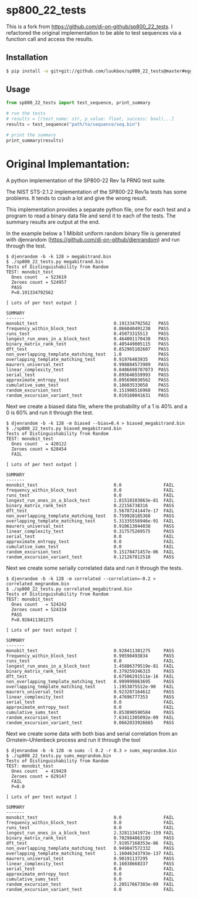 # sp800_22_tests

This is a fork from https://github.com/dj-on-github/sp800_22_tests. I refactored the original implementation to be able to test sequences via a function call and access the results.

## Installation

```bash
$ pip install -e git+git://github.com/luukbox/sp800_22_tests@master#egg=sp800_22_tests

```

## Usage

```python
from sp800_22_tests import test_sequence, print_summary

# run the tests
# results = [(test_name: str, p_value: float, success: bool),..]
results = test_sequence("path/to/sequence/seq.bin")

# print the summary
print_summary(results)
```

# Original Implemantation:

A python implementation of the SP800-22 Rev 1a PRNG test suite.

The NIST STS-2.1.2 implementation of the SP800-22 Rev1a tests has some problems. It tends to crash a lot and give the wrong result.

This implementation provides a separate python file, one for each test and a program to read a binary data file and send it to each of the tests. The summary results are output at the end.

In the example below a 1 Mibibit uniform random binary file is generated with djenrandom (https://github.com/dj-on-github/djenrandom) and run through the test.

```
$ djenrandom -b -k 128 > megabitrand.bin
$ ./sp800_22_tests.py megabitrand.bin
Tests of Distinguishability from Random
TEST: monobit_test
  Ones count   = 523619
  Zeroes count = 524957
  PASS
  P=0.191334792562

[ Lots of per test output ]

SUMMARY
-------
monobit_test                             0.191334792562   PASS
frequency_within_block_test              0.866040491238   PASS
runs_test                                0.45073315513    PASS
longest_run_ones_in_a_block_test         0.464001170438   PASS
binary_matrix_rank_test                  0.405449005115   PASS
dft_test                                 0.852965102607   PASS
non_overlapping_template_matching_test   1.0              PASS
overlapping_template_matching_test       0.91976483935    PASS
maurers_universal_test                   0.998884573989   PASS
linear_complexity_test                   0.0406698787073  PASS
serial_test                              0.895646559993   PASS
approximate_entropy_test                 0.895690030562   PASS
cumulative_sums_test                     0.18603533058    PASS
random_excursion_test                    0.151908516968   PASS
random_excursion_variant_test            0.019160041631   PASS
```

Next we create a biased data file, where the probability of a 1 is 40% and a 0 is 60% and run it through the test.

```
$ djenrandom -b -k 128 -m biased --bias=0.4 > biased_megabitrand.bin
$ ./sp800_22_tests.py biased_megabitrand.bin
Tests of Distinguishability from Random
TEST: monobit_test
  Ones count   = 420122
  Zeroes count = 628454
  FAIL

[ Lots of per test output ]

SUMMARY
-------
monobit_test                             0.0                FAIL
frequency_within_block_test              0.0                FAIL
runs_test                                0.0                FAIL
longest_run_ones_in_a_block_test         1.81518103863e-81  FAIL
binary_matrix_rank_test                  0.22156738316      PASS
dft_test                                 3.56787241447e-17  FAIL
non_overlapping_template_matching_test   0.759928185368     PASS
overlapping_template_matching_test       5.31335556946e-91  FAIL
maurers_universal_test                   0.910613044038     PASS
linear_complexity_test                   0.317575269575     PASS
serial_test                              0.0                FAIL
approximate_entropy_test                 0.0                FAIL
cumulative_sums_test                     0.0                FAIL
random_excursion_test                    9.15178471457e-06  FAIL
random_excursion_variant_test            0.121267812518     PASS
```

Next we create some serially correlated data and run it through the tests.

```
$ djenrandom -b -k 128 -m correlated --correlation=-0.2 > correlated_megrandom.bin
$ ./sp800_22_tests.py correlated_megabitrand.bin
Tests of Distinguishability from Random
TEST: monobit_test
  Ones count   = 524242
  Zeroes count = 524334
  PASS
  P=0.928411381275

[ Lots of per test output ]

SUMMARY
-------
monobit_test                             0.928411381275     PASS
frequency_within_block_test              0.99598493834      PASS
runs_test                                0.0                FAIL
longest_run_ones_in_a_block_test         3.45886379519e-81  FAIL
binary_matrix_rank_test                  0.379259346315     PASS
dft_test                                 8.67506291511e-16  FAIL
non_overlapping_template_matching_test   0.999999863695     PASS
overlapping_template_matching_test       1.1953875512e-90   FAIL
maurers_universal_test                   0.923207164612     PASS
linear_complexity_test                   0.47696777353      PASS
serial_test                              0.0                FAIL
approximate_entropy_test                 0.0                FAIL
cumulative_sums_test                     0.853890590584     PASS
random_excursion_test                    7.63411305092e-09  FAIL
random_excursion_variant_test            0.0662033926665    PASS
```

Next we create some data with both bias and serial correlation from an Ornstein–Uhlenbeck process and run it through the tool

```
$ djenrandom -b -k 128 -m sums -l 0.2 -r 0.3 > sums_megrandom.bin
$ ./sp800_22_tests.py sums_megrandom.bin
Tests of Distinguishability from Random
TEST: monobit_test
  Ones count   = 419429
  Zeroes count = 629147
  FAIL
  P=0.0

[ Lots of per test output ]

SUMMARY
-------
monobit_test                             0.0                FAIL
frequency_within_block_test              0.0                FAIL
runs_test                                0.0                FAIL
longest_run_ones_in_a_block_test         2.32811341972e-159 FAIL
binary_matrix_rank_test                  0.702984863193     PASS
dft_test                                 7.91957168353e-06  FAIL
non_overlapping_template_matching_test   0.949847572332     PASS
overlapping_template_matching_test       1.16046343793e-137 FAIL
maurers_universal_test                   0.90191137295      PASS
linear_complexity_test                   0.16038668337      PASS
serial_test                              0.0                FAIL
approximate_entropy_test                 0.0                FAIL
cumulative_sums_test                     0.0                FAIL
random_excursion_test                    2.20517667303e-09  FAIL
random_excursion_variant_test            0.0                FAIL
```
